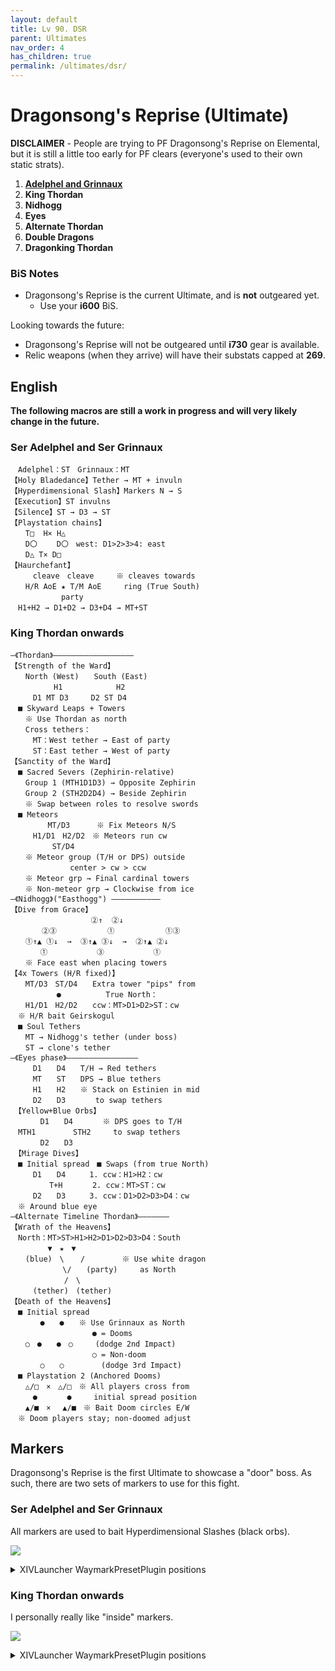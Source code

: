 ```yaml
---
layout: default
title: Lv 90. DSR
parent: Ultimates
nav_order: 4
has_children: true
permalink: /ultimates/dsr/
---
```


# Dragonsong's Reprise (Ultimate)

**DISCLAIMER** - People are trying to PF Dragonsong's Reprise on Elemental, but it is still a little too early for PF clears (everyone's used to their own static strats).

1. [**Adelphel and Grinnaux**](en/01_adelphel_and_grinnaux.md)
2. **King Thordan**
3. **Nidhogg**
4. **Eyes**
5. **Alternate Thordan**
6. **Double Dragons**
7. **Dragonking Thordan**

### BiS Notes

- Dragonsong's Reprise is the current Ultimate, and is **not** outgeared yet.
    - Use your **i600** BiS.

Looking towards the future:

- Dragonsong's Reprise will not be outgeared until **i730** gear is available.
- Relic weapons (when they arrive) will have their substats capped at **269**.

## English

**The following macros are still a work in progress and will very likely change in the future.**

### Ser Adelphel and Ser Grinnaux
```
　Adelphel：ST　Grinnaux：MT
【Holy Bladedance】Tether → MT + invuln
【Hyperdimensional Slash】Markers N → S
【Execution】ST invulns
【Silence】ST → D3 → ST
【Playstation chains】
　　T□  H× H△
　　D〇　 　D〇　west: D1>2>3>4: east
　　D△ T× D□
【Haurchefant】
　　　cleave　cleave　　　※ cleaves towards
　　H/R AoE ★ T/M AoE　　　ring (True South)
　　　　　   party
　H1+H2 → D1+D2 → D3+D4 → MT+ST
```
### King Thordan onwards
```
―《Thordan》――――――――――――――――――
【Strength of the Ward】
　　North (West)　　South (East)
　　　　   H1　　　　　　  H2
　　　D1 MT D3　　　D2 ST D4
　■ Skyward Leaps + Towers
　　※ Use Thordan as north
　　Cross tethers：
　　　MT：West tether → East of party
　　　ST：East tether → West of party
【Sanctity of the Ward】
　■ Sacred Severs (Zephirin-relative)
　　Group 1 (MTH1D1D3) → Opposite Zephirin
　　Group 2 (STH2D2D4) → Beside Zephirin
　　※ Swap between roles to resolve swords
　■ Meteors
　　　　　MT/D3　　　 ※ Fix Meteors N/S
　　　H1/D1　H2/D2　※ Meteors run cw
 　　　　　ST/D4
　　※ Meteor group (T/H or DPS) outside
　　　　　　　　center > cw > ccw
　　※ Meteor grp → Final cardinal towers
　　※ Non-meteor grp → Clockwise from ice
―《Nidhogg》("Easthogg") ―――――――――――
【Dive from Grace】
　　　　　　　　　   ②↑  ②↓
　　　  ②③　　　　　   ①　　　　　   ①③
　　①↑▲ ①↓  →  ③↑▲ ③↓  →  ②↑▲ ②↓
　　　　①　　　　　　 ③　　　　　　 ①
　　※ Face east when placing towers
【4x Towers (H/R fixed)】
　　MT/D3　ST/D4　　Extra tower "pips" from
　　　　　  ●　　　　　　True North：
　　H1/D1　H2/D2　　ccw：MT>D1>D2>ST：cw
　※ H/R bait Geirskogul
　■ Soul Tethers
　　MT → Nidhogg's tether (under boss)
　　ST → clone's tether
―《Eyes phase》――――――――――――――――
　　　D1　　D4　　T/H → Red tethers
　　　MT　　ST　　DPS → Blue tethers
　　　H1　　H2　　※ Stack on Estinien in mid
　　　D2　　D3　　　　to swap tethers
　【Yellow+Blue Orbs】
　　　　D1　　D4　　　　※ DPS goes to T/H
　MTH1　　　　　STH2　　　to swap tethers
　　　　D2　　D3
　【Mirage Dives】
　■ Initial spread　■ Swaps (from true North)
　　　D1　　D4　 　 1. ccw：H1>H2：cw
　　　　  T+H　　　　2. ccw：MT>ST：cw
　　　D2　　D3　  　3. ccw：D1>D2>D3>D4：cw
　※ Around blue eye
―《Alternate Timeline Thordan》―――――――
【Wrath of the Heavens】
　North：MT>ST>H1>H2>D1>D2>D3>D4：South
　　　　　▼　★　▼
　　(blue)　\　  /　　　　　※ Use white dragon
　　　　　　　\/　　(party)　　　as North
　　　　　　  /　\　
　　　(tether)　(tether)
【Death of the Heavens】
　■ Initial spread
　　　　●　　●　　※ Use Grinnaux as North
　　　　　　　　　　　● = Dooms
　　○　●　　●　○　　　(dodge 2nd Impact)
　　　　　　　　　　　○ = Non-doom
　　　　○　　○　　　　　(dodge 3rd Impact)
　■ Playstation 2 (Anchored Dooms)
　　△/□　×　△/□　※ All players cross from
　　　●　　　　●　　　initial spread position
　　▲/■　×　 ▲/■　※ Bait Doom circles E/W
　※ Doom players stay; non-doomed adjust
```

## Markers

Dragonsong's Reprise is the first Ultimate to showcase a "door" boss. As such, there are two sets of markers to use for this fight.

### Ser Adelphel and Ser Grinnaux

All markers are used to bait Hyperdimensional Slashes (black orbs).

![](images/markers_1.jpg)
<details>
<summary>XIVLauncher WaymarkPresetPlugin positions</summary>

<div class="language-json highlighter-rouge"><div class="highlight"><pre class="highlight">
<code>{"Name":"Adelphel and Grinnaux","MapID":788,"A":{"X":93.015,"Y":0.0,"Z":89.036,"ID":0,"Active":true},"B":{"X":110.964,"Y":0.0,"Z":93.015,"ID":1,"Active":true},"C":{"X":106.985,"Y":0.0,"Z":110.964,"ID":2,"Active":true},"D":{"X":89.036,"Y":0.0,"Z":106.985,"ID":3,"Active":true},"One":{"X":106.985,"Y":0.0,"Z":89.036,"ID":4,"Active":true},"Two":{"X":110.964,"Y":0.0,"Z":106.985,"ID":5,"Active":true},"Three":{"X":93.015,"Y":0.0,"Z":110.964,"ID":6,"Active":true},"Four":{"X":89.036,"Y":0.0,"Z":93.015,"ID":7,"Active":true}}
</code></pre></div></div>

</details>

### King Thordan onwards

I personally really like "inside" markers.

![](images/markers_2.jpg)
<details>
<summary>XIVLauncher WaymarkPresetPlugin positions</summary>

<div class="language-json highlighter-rouge"><div class="highlight"><pre class="highlight">
<code>{"Name":"Dragonsong's Reprise","MapID":788,"A":{"X":100.0,"Y":0.0,"Z":87.0,"ID":0,"Active":true},"B":{"X":113.0,"Y":0.0,"Z":100.0,"ID":1,"Active":true},"C":{"X":100.0,"Y":0.0,"Z":113.0,"ID":2,"Active":true},"D":{"X":87.0,"Y":0.0,"Z":100.0,"ID":3,"Active":true},"One":{"X":109.192,"Y":0.0,"Z":90.808,"ID":4,"Active":true},"Two":{"X":109.192,"Y":0.0,"Z":109.192,"ID":5,"Active":true},"Three":{"X":90.808,"Y":0.0,"Z":109.192,"ID":6,"Active":true},"Four":{"X":90.808,"Y":0.0,"Z":90.808,"ID":7,"Active":true}}
</code></pre></div></div>

</details>
